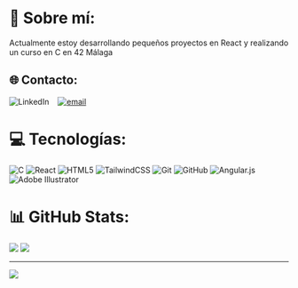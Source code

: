 # 💫 Sobre mí:
Actualmente estoy desarrollando pequeños proyectos en React y realizando un curso en C en 42 Málaga


## 🌐 Contacto:
![LinkedIn](https://img.shields.io/badge/LinkedIn-%230077B5.svg?logo=linkedin&logoColor=white) &nbsp;&nbsp;&nbsp;[![email](https://img.shields.io/badge/Email-D14836?logo=gmail&logoColor=white)](mailto:alvaro.to.cia@gmail.com) 

# 💻 Tecnologías:
![C](https://img.shields.io/badge/c-%2300599C.svg?style=for-the-badge&logo=c&logoColor=white) ![React](https://img.shields.io/badge/react-%2320232a.svg?style=for-the-badge&logo=react&logoColor=%2361DAFB) ![HTML5](https://img.shields.io/badge/html5-%23E34F26.svg?style=for-the-badge&logo=html5&logoColor=white) ![TailwindCSS](https://img.shields.io/badge/tailwindcss-%2338B2AC.svg?style=for-the-badge&logo=tailwind-css&logoColor=white) ![Git](https://img.shields.io/badge/git-%23F05033.svg?style=for-the-badge&logo=git&logoColor=white) ![GitHub](https://img.shields.io/badge/github-%23121011.svg?style=for-the-badge&logo=github&logoColor=white) ![Angular.js](https://img.shields.io/badge/angular.js-%23E23237.svg?style=for-the-badge&logo=angularjs&logoColor=white) ![Adobe Illustrator](https://img.shields.io/badge/adobe%20illustrator-%23FF9A00.svg?style=for-the-badge&logo=adobe%20illustrator&logoColor=white)
# 📊 GitHub Stats:
![](https://github-readme-stats.vercel.app/api/top-langs/?username=laynt00&theme=synthwave&hide_border=false&include_all_commits=false&count_private=false&layout=compact)
![](https://nirzak-streak-stats.vercel.app/?user=laynt00&theme=synthwave&hide_border=false)

---
[![](https://visitcount.itsvg.in/api?id=laynt00&icon=1&color=8)](https://visitcount.itsvg.in)

<!-- Proudly created with GPRM ( https://gprm.itsvg.in ) -->
